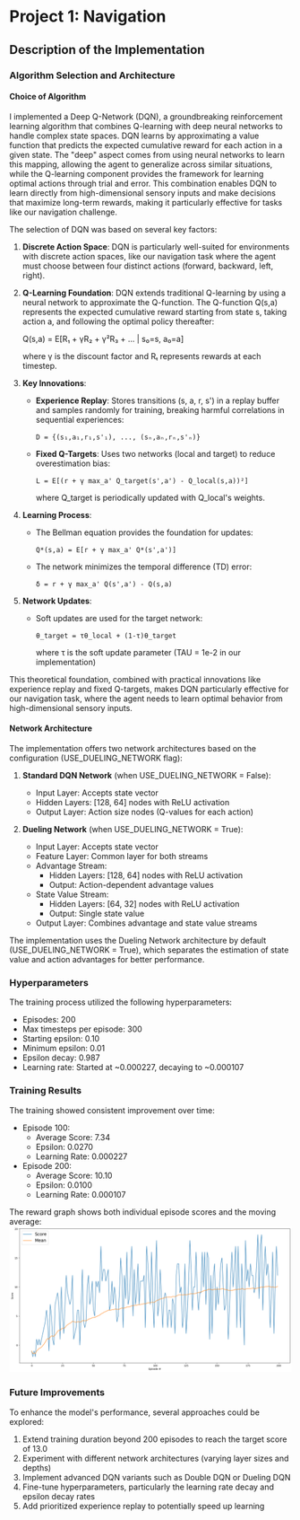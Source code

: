 # Project 1: Navigation

## Description of the Implementation

### Algorithm Selection and Architecture

#### Choice of Algorithm

I implemented a Deep Q-Network (DQN), a groundbreaking reinforcement learning algorithm that combines Q-learning with deep neural networks to handle complex state spaces. DQN learns by approximating a value function that predicts the expected cumulative reward for each action in a given state. The "deep" aspect comes from using neural networks to learn this mapping, allowing the agent to generalize across similar situations, while the Q-learning component provides the framework for learning optimal actions through trial and error. This combination enables DQN to learn directly from high-dimensional sensory inputs and make decisions that maximize long-term rewards, making it particularly effective for tasks like our navigation challenge.

The selection of DQN was based on several key factors:

1. **Discrete Action Space**: DQN is particularly well-suited for environments with discrete action spaces, like our navigation task where the agent must choose between four distinct actions (forward, backward, left, right).

2. **Q-Learning Foundation**: DQN extends traditional Q-learning by using a neural network to approximate the Q-function. The Q-function Q(s,a) represents the expected cumulative reward starting from state s, taking action a, and following the optimal policy thereafter:

   Q(s,a) = E[R₁ + γR₂ + γ²R₃ + ... | s₀=s, a₀=a]

   where γ is the discount factor and Rₜ represents rewards at each timestep.

3. **Key Innovations**:
   - **Experience Replay**: Stores transitions (s, a, r, s') in a replay buffer and samples randomly for training, breaking harmful correlations in sequential experiences:
     ```
     D = {(s₁,a₁,r₁,s'₁), ..., (sₙ,aₙ,rₙ,s'ₙ)}
     ```

   - **Fixed Q-Targets**: Uses two networks (local and target) to reduce overestimation bias:
     ```
     L = E[(r + γ max_a' Q_target(s',a') - Q_local(s,a))²]
     ```
     where Q_target is periodically updated with Q_local's weights.

4. **Learning Process**:
   - The Bellman equation provides the foundation for updates:
     ```
     Q*(s,a) = E[r + γ max_a' Q*(s',a')]
     ```
   - The network minimizes the temporal difference (TD) error:
     ```
     δ = r + γ max_a' Q(s',a') - Q(s,a)
     ```

5. **Network Updates**:
   - Soft updates are used for the target network:
     ```
     θ_target = τθ_local + (1-τ)θ_target
     ```
     where τ is the soft update parameter (TAU = 1e-2 in our implementation)

This theoretical foundation, combined with practical innovations like experience replay and fixed Q-targets, makes DQN particularly effective for our navigation task, where the agent needs to learn optimal behavior from high-dimensional sensory inputs.

#### Network Architecture

The implementation offers two network architectures based on the configuration (USE_DUELING_NETWORK flag):

1. **Standard DQN Network** (when USE_DUELING_NETWORK = False):
   - Input Layer: Accepts state vector
   - Hidden Layers: [128, 64] nodes with ReLU activation
   - Output Layer: Action size nodes (Q-values for each action)

2. **Dueling Network** (when USE_DUELING_NETWORK = True):
   - Input Layer: Accepts state vector
   - Feature Layer: Common layer for both streams
   - Advantage Stream:
     - Hidden Layers: [128, 64] nodes with ReLU activation
     - Output: Action-dependent advantage values
   - State Value Stream:
     - Hidden Layers: [64, 32] nodes with ReLU activation
     - Output: Single state value
   - Output Layer: Combines advantage and state value streams

The implementation uses the Dueling Network architecture by default (USE_DUELING_NETWORK = True), which separates the estimation of state value and action advantages for better performance.

### Hyperparameters

The training process utilized the following hyperparameters:
- Episodes: 200
- Max timesteps per episode: 300
- Starting epsilon: 0.10
- Minimum epsilon: 0.01
- Epsilon decay: 0.987
- Learning rate: Started at ~0.000227, decaying to ~0.000107

### Training Results

The training showed consistent improvement over time:
- Episode 100: 
  - Average Score: 7.34
  - Epsilon: 0.0270
  - Learning Rate: 0.000227
- Episode 200:
  - Average Score: 10.10
  - Epsilon: 0.0100
  - Learning Rate: 0.000107

The reward graph shows both individual episode scores and the moving average:
![Reward Graph](./images/reward_graph.png)

### Future Improvements

To enhance the model's performance, several approaches could be explored:
1. Extend training duration beyond 200 episodes to reach the target score of 13.0
2. Experiment with different network architectures (varying layer sizes and depths)
3. Implement advanced DQN variants such as Double DQN or Dueling DQN
4. Fine-tune hyperparameters, particularly the learning rate decay and epsilon decay rates
5. Add prioritized experience replay to potentially speed up learning